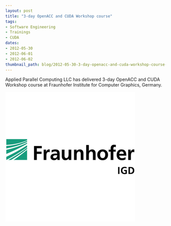 ```yaml
---
layout: post
title: "3-day OpenACC and CUDA Workshop course"
tags:
- Software Engineering
- Trainings
- CUDA
dates:
- 2012-05-30
- 2012-06-01
- 2012-06-02
thumbnail_path: blog/2012-05-30-3-day-openacc-and-cuda-workshop-course-igd-fraunhofer-institute-for-computer-graphics-darmstadt-germany/fraunhofer_igd_logo.png
---
```


Applied Parallel Computing LLC has delivered 3-day OpenACC and CUDA Workshop course at Fraunhofer Institute for Computer Graphics, Germany.

![alt text](\assets\img\blog\2012-05-30-3-day-openacc-and-cuda-workshop-course-igd-fraunhofer-institute-for-computer-graphics-darmstadt-germany/fraunhofer_igd_logo.png "Logo Title Text 1")

